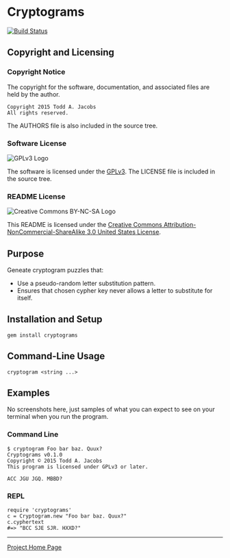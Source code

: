 # Cryptograms

[![Build Status](
    https://travis-ci.org/CodeGnome/cryptograms.svg?branch=master
)](https://travis-ci.org/CodeGnome/cryptograms)

## Copyright and Licensing

### Copyright Notice

The copyright for the software, documentation, and associated files are
held by the author.

    Copyright 2015 Todd A. Jacobs
    All rights reserved.

The AUTHORS file is also included in the source tree.

### Software License

![GPLv3 Logo](http://www.gnu.org/graphics/gplv3-88x31.png)

The software is licensed under the
[GPLv3](http://www.gnu.org/copyleft/gpl.html). The LICENSE file is
included in the source tree.

### README License

![Creative Commons BY-NC-SA
Logo](http://i.creativecommons.org/l/by-nc-sa/3.0/us/88x31.png)

This README is licensed under the [Creative Commons
Attribution-NonCommercial-ShareAlike 3.0 United States
License](http://creativecommons.org/licenses/by-nc-sa/3.0/us/).

## Purpose

Geneate cryptogram puzzles that:

- Use a pseudo-random letter substitution pattern.
- Ensures that chosen cypher key never allows a letter to substitute for
  itself.

## Installation and Setup

    gem install cryptograms

## Command-Line Usage

    cryptogram <string ...>

## Examples

No screenshots here, just samples of what you can expect to see on
your terminal when you run the program.

### Command Line

    $ cryptogram Foo bar baz. Quux?
    Cryptograms v0.1.0
    Copyright © 2015 Todd A. Jacobs
    This program is licensed under GPLv3 or later.

    ACC JGU JGQ. MBBD?

### REPL

    require 'cryptograms'
    c = Cryptogram.new "Foo bar baz. Quux?"
    c.cyphertext
    #=> "BCC SJE SJR. HXXD?"

----

[Project Home Page](https://github.com/CodeGnome/cryptograms)

